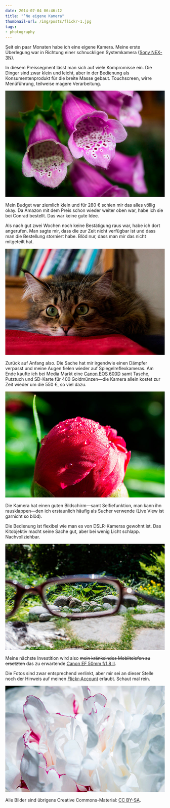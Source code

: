 ```yaml
---
date: 2014-07-04 06:46:12
title: "’Ne eigene Kamera"
thumbnail-url: /img/posts/flickr-1.jpg
tags:
- photography
---
```

Seit ein paar Monaten habe ich eine eigene Kamera. Meine erste Überlegung war in Richtung einer schnuckligen Systemkamera ([Sony NEX-3N](http://www.amazon.de/Sony-NEX-3NLB-Systemkamera-Megapixel-LCD-Display/dp/B00BHXVU6M)).

In diesem Preissegment lässt man sich auf viele Kompromisse ein. Die Dinger sind zwar klein und leicht, aber in der Bedienung als Konsumentenprodukt für die breite Masse gebaut. Touchscreen, wirre Menüführung, teilweise magere Verarbeitung.

[![Fingerhut](/img/posts/flickr-1.jpg)](https://www.flickr.com/photos/kleinfreund/14366190156/)

Mein Budget war ziemlich klein und für 280 € schien mir das alles völlig okay. Da Amazon mit dem Preis schon wieder weiter oben war, habe ich sie bei Conrad bestellt. Das war keine gute Idee.

Als nach gut zwei Wochen noch keine Bestätigung raus war, habe ich dort angerufen. Man sagte mir, dass die zur Zeit nicht verfügbar ist und dass man die Bestellung storniert habe. Blöd nur, dass man mir das nicht mitgeteilt hat.

[![Eva: Sibirische Waldkatze](/img/posts/flickr-2.jpg)](https://www.flickr.com/photos/kleinfreund/14032864382/)

Zurück auf Anfang also. Die Sache hat mir irgendwie einen Dämpfer verpasst und meine Augen fielen wieder auf Spiegelreflexkameras. Am Ende kaufte ich bei Media Markt eine [Canon EOS 600D](http://www.amazon.de/Canon-SLR-Digitalkamera-Megapixel-schwenkbares-Display/dp/B004MKNBJG) samt Tasche, Putztuch und SD-Karte für 400 Goldmünzen—die Kamera allein kostet zur Zeit wieder um die 550 €, so viel dazu.

[![Pfingstrose (rot)](/img/posts/flickr-3.jpg)](https://www.flickr.com/photos/kleinfreund/14274453544/)

Die Kamera hat einen guten Bildschirm—samt Selfiefunktion, man kann ihn rausklappen—den ich erstaunlich häufig als Sucher verwende (Live View ist garnicht so blöd).

Die Bedienung ist flexibel wie man es von DSLR-Kameras gewohnt ist. Das Kitobjektiv macht seine Sache gut, aber bei wenig Licht schlapp. Nachvollziehbar.

[![Garten durch die Brille gesehen](/img/posts/flickr-4.jpg)](https://www.flickr.com/photos/kleinfreund/14522077401/)

Meine nächste Investition wird also <s>mein kränkelndes Mobiltelefon zu ersetzten</s> das zu erwartende [Canon EF 50mm f/1.8 II](http://www.amazon.de/Canon-EF-50mm-Objektiv-Filtergewinde/dp/B00005K47X).

Die Fotos sind zwar entsprechend verlinkt, aber mir sei an dieser Stelle noch der Hinweis auf meinen [Flickr-Account](https://www.flickr.com/photos/kleinfreund) erlaubt. Schaut mal rein.

[![Pfingstrose (weiß)](/img/posts/flickr-5.jpg)](https://www.flickr.com/photos/kleinfreund/14349218616/)

Alle Bilder sind übrigens Creative Commons-Material: [CC BY-SA](http://creativecommons.org/licenses/by-sa/3.0/de/).
